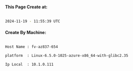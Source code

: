 
   
#### This Page Create at:

```bash

2024-11-19 - 11:55:39 UTC

```

#### Create By Machine:

```bash

Host Name : fv-az837-654

platform  : Linux-6.5.0-1025-azure-x86_64-with-glibc2.35

Ip Local  : 10.1.0.111

```

